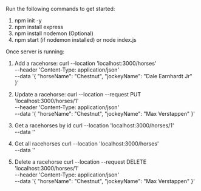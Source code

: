 Run the following commands to get started:

1) npm init -y
2) npm install express
3) npm install nodemon (Optional)
4) npm start (if nodemon installed) or node index.js

Once server is running:
1) Add a racehorse:
curl --location 'localhost:3000/horses' \
--header 'Content-Type: application/json' \
--data '{
  "horseName": "Chestnut",
  "jockeyName": "Dale Earnhardt Jr"
}'

2) Update a racehorse:
curl --location --request PUT 'localhost:3000/horses/1' \
--header 'Content-Type: application/json' \
--data '{
  "horseName": "Chestnut",
  "jockeyName": "Max Verstappen"
}'

3) Get a racehorses by id
curl --location 'localhost:3000/horses/1' \
--data ''

4) Get all racehorses
curl --location 'localhost:3000/horses' \
--data ''

5) Delete a racehorse
curl --location --request DELETE 'localhost:3000/horses/1' \
--header 'Content-Type: application/json' \
--data '{
  "horseName": "Chestnut",
  "jockeyName": "Max Verstappen"
}'
